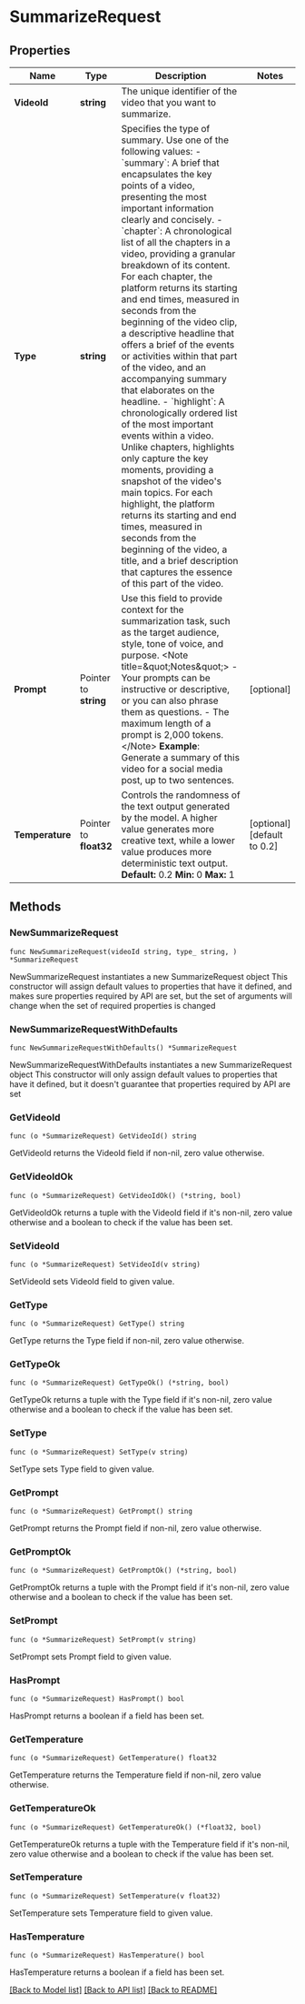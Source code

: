 # SummarizeRequest

## Properties

Name | Type | Description | Notes
------------ | ------------- | ------------- | -------------
**VideoId** | **string** | The unique identifier of the video that you want to summarize.  | 
**Type** | **string** | Specifies the type of summary. Use one of the following values:   - &#x60;summary&#x60;: A brief that encapsulates the key points of a video, presenting the most important information clearly and concisely.   - &#x60;chapter&#x60;: A chronological list of all the chapters in a video, providing a granular breakdown of its content. For each chapter, the platform returns its starting and end times, measured in seconds from the beginning of the video clip, a descriptive headline that offers a brief of the events or activities within that part of the video, and an accompanying summary that elaborates on the headline.   - &#x60;highlight&#x60;: A chronologically ordered list of the most important events within a video. Unlike chapters, highlights only capture the key moments, providing a snapshot of the video&#39;s main topics. For each highlight, the platform returns its starting and end times, measured in seconds from the beginning of the video, a title, and a brief description that captures the essence of this part of the video.  | 
**Prompt** | Pointer to **string** | Use this field to provide context for the summarization task, such as the target audience, style, tone of voice, and purpose.  &lt;Note title&#x3D;\&quot;Notes\&quot;&gt; - Your prompts can be instructive or descriptive, or you can also phrase them as questions. - The maximum length of a prompt is 2,000 tokens. &lt;/Note&gt;  **Example**: Generate a summary of this video for a social media post, up to two sentences.  | [optional] 
**Temperature** | Pointer to **float32** | Controls the randomness of the text output generated by the model. A higher value generates more creative text, while a lower value produces more deterministic text output.  **Default:** 0.2 **Min:** 0 **Max:** 1  | [optional] [default to 0.2]

## Methods

### NewSummarizeRequest

`func NewSummarizeRequest(videoId string, type_ string, ) *SummarizeRequest`

NewSummarizeRequest instantiates a new SummarizeRequest object
This constructor will assign default values to properties that have it defined,
and makes sure properties required by API are set, but the set of arguments
will change when the set of required properties is changed

### NewSummarizeRequestWithDefaults

`func NewSummarizeRequestWithDefaults() *SummarizeRequest`

NewSummarizeRequestWithDefaults instantiates a new SummarizeRequest object
This constructor will only assign default values to properties that have it defined,
but it doesn't guarantee that properties required by API are set

### GetVideoId

`func (o *SummarizeRequest) GetVideoId() string`

GetVideoId returns the VideoId field if non-nil, zero value otherwise.

### GetVideoIdOk

`func (o *SummarizeRequest) GetVideoIdOk() (*string, bool)`

GetVideoIdOk returns a tuple with the VideoId field if it's non-nil, zero value otherwise
and a boolean to check if the value has been set.

### SetVideoId

`func (o *SummarizeRequest) SetVideoId(v string)`

SetVideoId sets VideoId field to given value.


### GetType

`func (o *SummarizeRequest) GetType() string`

GetType returns the Type field if non-nil, zero value otherwise.

### GetTypeOk

`func (o *SummarizeRequest) GetTypeOk() (*string, bool)`

GetTypeOk returns a tuple with the Type field if it's non-nil, zero value otherwise
and a boolean to check if the value has been set.

### SetType

`func (o *SummarizeRequest) SetType(v string)`

SetType sets Type field to given value.


### GetPrompt

`func (o *SummarizeRequest) GetPrompt() string`

GetPrompt returns the Prompt field if non-nil, zero value otherwise.

### GetPromptOk

`func (o *SummarizeRequest) GetPromptOk() (*string, bool)`

GetPromptOk returns a tuple with the Prompt field if it's non-nil, zero value otherwise
and a boolean to check if the value has been set.

### SetPrompt

`func (o *SummarizeRequest) SetPrompt(v string)`

SetPrompt sets Prompt field to given value.

### HasPrompt

`func (o *SummarizeRequest) HasPrompt() bool`

HasPrompt returns a boolean if a field has been set.

### GetTemperature

`func (o *SummarizeRequest) GetTemperature() float32`

GetTemperature returns the Temperature field if non-nil, zero value otherwise.

### GetTemperatureOk

`func (o *SummarizeRequest) GetTemperatureOk() (*float32, bool)`

GetTemperatureOk returns a tuple with the Temperature field if it's non-nil, zero value otherwise
and a boolean to check if the value has been set.

### SetTemperature

`func (o *SummarizeRequest) SetTemperature(v float32)`

SetTemperature sets Temperature field to given value.

### HasTemperature

`func (o *SummarizeRequest) HasTemperature() bool`

HasTemperature returns a boolean if a field has been set.


[[Back to Model list]](../README.md#documentation-for-models) [[Back to API list]](../README.md#documentation-for-api-endpoints) [[Back to README]](../README.md)


